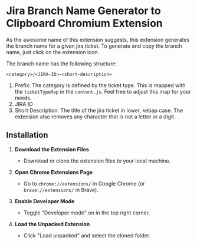 # Jira Branch Name Generator to Clipboard Chromium Extension

As the awesome name of this extension suggests, this extension generates the branch name for a given jira ticket. To generate and copy the branch name, just click on the extension icon. 

The branch name has the following structure:

`<category>/<JIRA-ID>-<short-description>`

1. Prefix: The category is defined by the ticket type. This is mapped with the `ticketTypeMap` in the `content.js`. Feel free to adjust this map for your needs.
2. JIRA ID
3. Short Description: The title of the jira ticket in lower, kebap case. The extension also removes any character that is not a letter or a digit.

## Installation

1. **Download the Extension Files**
   - Download or clone the extension files to your local machine.

2. **Open Chrome Extensions Page**
   - Go to `chrome://extensions/` in Google Chrome (or `brave://extensions/` in Brave).

3. **Enable Developer Mode**
   - Toggle "Developer mode" on in the top right corner.

4. **Load the Unpacked Extension**
   - Click "Load unpacked" and select the cloned folder.